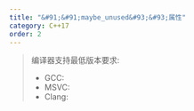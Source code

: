 ```yaml
---
title: "&#91;&#91;maybe_unused&#93;&#93;属性"
category: C++17
order: 2
---
```


> 编译器支持最低版本要求:
> * GCC:
> * MSVC:
> * Clang:

